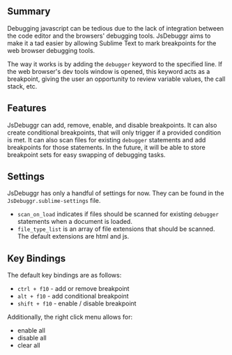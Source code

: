 Summary
---------
Debugging javascript can be tedious due to the lack of integration between the code editor and the browsers' debugging tools. JsDebuggr aims to make it a tad easier by allowing Sublime Text to mark breakpoints for the web browser debugging tools.  

The way it works is by adding the `debugger` keyword to the specified line. If the web browser's dev tools window is opened, this keyword acts as a breakpoint, giving the user an opportunity to review variable values, the call stack, etc.

Features
--------
JsDebuggr can add, remove, enable, and disable breakpoints. It can also create conditional breakpoints, that will only trigger if a provided condition is met. It can also scan files for existing `debugger` statements and add breakpoints for those statements. In the future, it will be able to store breakpoint sets for easy swapping of debugging tasks.


Settings
--------
JsDebuggr has only a handful of settings for now. They can be found in the `JsDebuggr.sublime-settings` file.  

* `scan_on_load` indicates if files should be scanned for existing `debugger` statements when a document is loaded.
* `file_type_list` is an array of file extensions that should be scanned. The default extensions are html and js.


Key Bindings
------------
The default key bindings are as follows:

* `ctrl + f10` - add or remove breakpoint
* `alt + f10` - add conditional breakpoint
* `shift + f10` - enable / disable breakpoint

Additionally, the right click menu allows for:

* enable all
* disable all
* clear all
